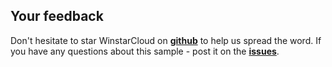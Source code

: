 ## Your feedback
 
Don't hesitate to star WinstarCloud on **[github](https://github.com/winstarcloud/winstarcloud)** to help us spread the word.
If you have any questions about this sample - post it on the **[issues](https://github.com/winstarcloud/winstarcloud/issues)**.
